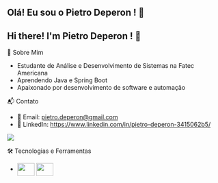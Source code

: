 ## Olá! Eu sou o Pietro Deperon ! 👋
## Hi there! I'm Pietro Deperon ! 👋

📌 Sobre Mim
- Estudante de Análise e Desenvolvimento de Sistemas na Fatec Americana
- Aprendendo Java e Spring Boot
- Apaixonado por desenvolvimento de software e automação

📬 Contato
- 📧 Email: pietro.deperon@gmail.com
- 🔗 LinkedIn: https://www.linkedin.com/in/pietro-deperon-3415062b5/

<picture>
  <source
    srcset="https://github-readme-stats.vercel.app/api?username=phdeperon&show_icons=true&theme=dark"
    media="(prefers-color-scheme: dark)"
  />
  <source
    srcset="https://github-readme-stats.vercel.app/api?username=phdeperon&show_icons=true"
    media="(prefers-color-scheme: light), (prefers-color-scheme: no-preference)"
  />
  <img src="https://github-readme-stats.vercel.app/api?username=phdeperon&show_icons=true" />
</picture>

🛠️ Tecnologias e Ferramentas
- <img align="center" height="30" width="40"  src="https://cdn.jsdelivr.net/gh/devicons/devicon@latest/icons/java/java-original.svg" />
	<img align="center" height="30" width="40" src="https://cdn.jsdelivr.net/gh/devicons/devicon@latest/icons/spring/spring-original-wordmark.svg" />
          
          

